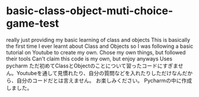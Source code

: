 # basic-class-object-muti-choice-game-test
really just providing my basic learning of class and objects 
This is basically the first time I ever learnt about Class and Objects so I was following a basic tutorial on Youtube to create my own. Chose my own things, but followed their tools
Can't claim this code is my own, but enjoy anyways 
Uses pycharm
ただ初めてClassとObjectのことについて習ったコードにすぎません。Youtubeを通して見慣れたり、自分の質問などを入れたりしただけなんだから、自分のコードだとは言えません。
お楽しみください。
Pycharmの中に作成しました。
